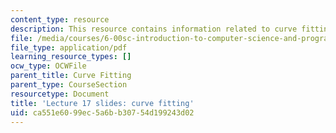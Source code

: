 ```yaml
---
content_type: resource
description: This resource contains information related to curve fitting.
file: /media/courses/6-00sc-introduction-to-computer-science-and-programming-spring-2011/ca551e6099ec5a6bb30754d199243d02_MIT6_00SCS11_lec17_slides.pdf
file_type: application/pdf
learning_resource_types: []
ocw_type: OCWFile
parent_title: Curve Fitting
parent_type: CourseSection
resourcetype: Document
title: 'Lecture 17 slides: curve fitting'
uid: ca551e60-99ec-5a6b-b307-54d199243d02
---
```

